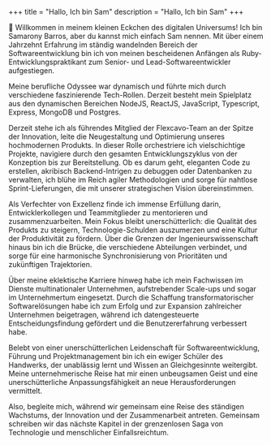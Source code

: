 +++
title = "Hallo, Ich bin Sam"
description = "Hallo, Ich bin Sam"
+++

🚀 Willkommen in meinem kleinen Eckchen des digitalen Universums! Ich bin Samarony Barros, aber du kannst mich einfach Sam nennen. Mit über einem Jahrzehnt Erfahrung im ständig wandelnden Bereich der Softwareentwicklung bin ich von meinen bescheidenen Anfängen als Ruby-Entwicklungspraktikant zum Senior- und Lead-Softwareentwickler aufgestiegen.

Meine berufliche Odyssee war dynamisch und führte mich durch verschiedene faszinierende Tech-Rollen. Derzeit besteht mein Spielplatz aus den dynamischen Bereichen NodeJS, ReactJS, JavaScript, Typescript, Express, MongoDB und Postgres.

Derzeit stehe ich als führendes Mitglied der Flexcavo-Team an der Spitze der Innovation, leite die Neugestaltung und Optimierung unseres hochmodernen Produkts. In dieser Rolle orchestriere ich vielschichtige Projekte, navigiere durch den gesamten Entwicklungszyklus von der Konzeption bis zur Bereitstellung. Ob es darum geht, eleganten Code zu erstellen, akribisch Backend-Intrigen zu debuggen oder Datenbanken zu verwalten, ich blühe im Reich agiler Methodologien und sorge für nahtlose Sprint-Lieferungen, die mit unserer strategischen Vision übereinstimmen.

Als Verfechter von Exzellenz finde ich immense Erfüllung darin, Entwicklerkollegen und Teammitglieder zu mentorieren und zusammenzuarbeiten. Mein Fokus bleibt unerschütterlich: die Qualität des Produkts zu steigern, Technologie-Schulden auszumerzen und eine Kultur der Produktivität zu fördern. Über die Grenzen der Ingenieurswissenschaft hinaus bin ich die Brücke, die verschiedene Abteilungen verbindet, und sorge für eine harmonische Synchronisierung von Prioritäten und zukünftigen Trajektorien.

Über meine eklektische Karriere hinweg habe ich mein Fachwissen im Dienste multinationaler Unternehmen, aufstrebender Scale-ups und sogar im Unternehmertum eingesetzt. Durch die Schaffung transformatorischer Softwarelösungen habe ich zum Erfolg und zur Expansion zahlreicher Unternehmen beigetragen, während ich datengesteuerte Entscheidungsfindung gefördert und die Benutzererfahrung verbessert habe.

Belebt von einer unerschütterlichen Leidenschaft für Softwareentwicklung, Führung und Projektmanagement bin ich ein ewiger Schüler des Handwerks, der unablässig lernt und Wissen an Gleichgesinnte weitergibt. Meine unternehmerische Reise hat mir einen unbeugsamen Geist und eine unerschütterliche Anpassungsfähigkeit an neue Herausforderungen vermittelt.

Also, begleite mich, während wir gemeinsam eine Reise des ständigen Wachstums, der Innovation und der Zusammenarbeit antreten. Gemeinsam schreiben wir das nächste Kapitel in der grenzenlosen Saga von Technologie und menschlicher Einfallsreichtum.
